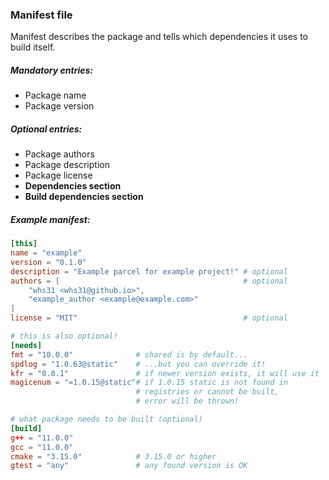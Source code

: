 ### **Manifest** file
Manifest describes the package and tells which dependencies it uses to build itself.
##### Mandatory entries:
- Package name
- Package version
##### Optional entries:
- Package authors
- Package description
- Package license
- **Dependencies section**
- **Build dependencies section**

##### Example manifest:
```toml
[this]
name = "example"
version = "0.1.0"
description = "Example parcel for example project!" # optional
authors = [                                         # optional
	"whs31 <whs31@github.io>",
	"example_author <example@example.com>"
]
license = "MIT"                                     # optional

# this is also optional!
[needs]  
fmt = "10.0.0"              # shared is by default...
spdlog = "1.0.63@static"    # ...but you can override it!
kfr = "0.0.1"               # if newer version exists, it will use it
magicenum = "=1.0.15@static"# if 1.0.15 static is not found in 
                            # registries or cannot be built, 
                            # error will be thrown!

# what package needs to be built (optional)
[build]
g++ = "11.0.0"
gcc = "11.0.0"
cmake = "3.15.0"            # 3.15.0 or higher
gtest = "any"               # any found version is OK
```